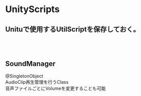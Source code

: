 UnityScripts
============
<h2>Unituで使用するUtilScriptを保存しておく。</h2><br/>
　<br/>

<h2>SoundManager</h2>
@SingletonObject<br/>
AudioClip再生管理を行うClass<br/>
音声ファイルごとにVolumeを変更することも可能<br/>
 <br/>
 <br/>

